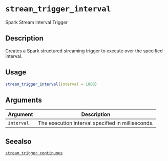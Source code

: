 # `stream_trigger_interval`

Spark Stream Interval Trigger


## Description

Creates a Spark structured streaming trigger to execute
 over the specified interval.


## Usage

```r
stream_trigger_interval(interval = 1000)
```


## Arguments

Argument      |Description
------------- |----------------
`interval`     |     The execution interval specified in milliseconds.


## Seealso

[`stream_trigger_continuous`](#streamtriggercontinuous)


